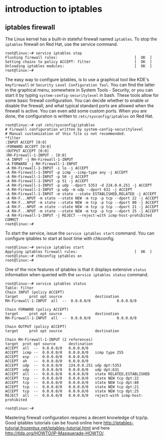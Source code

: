 # introduction to iptables

## iptables firewall

The Linux kernel has a built-in stateful firewall named `iptables`. To
stop the `iptables` firewall on Red Hat, use the service
command.

    root@linux:~# service iptables stop
    Flushing firewall rules:                                   [  OK  ]
    Setting chains to policy ACCEPT: filter                    [  OK  ]
    Unloading iptables modules:                                [  OK  ]
    root@linux:~# 
            

The easy way to configure iptables, is to use a graphical tool like
KDE's `kmyfirewall` or
`Security Level Configuration Tool`. You can find the latter in the
graphical menu, somewhere in System Tools - Security, or you can start
it by typing `system-config-securitylevel` in bash. These
tools allow for some basic firewall configuration. You can decide
whether to enable or disable the firewall, and what typical standard
ports are allowed when the firewall is active. You can even add some
custom ports. When you are done, the configuration is written to
`/etc/sysconfig/iptables` on Red Hat.

    root@linux:~# cat /etc/sysconfig/iptables
    # Firewall configuration written by system-config-securitylevel
    # Manual customization of this file is not recommended.
    *filter
    :INPUT ACCEPT [0:0]
    :FORWARD ACCEPT [0:0]
    :OUTPUT ACCEPT [0:0]
    :RH-Firewall-1-INPUT - [0:0]
    -A INPUT -j RH-Firewall-1-INPUT
    -A FORWARD -j RH-Firewall-1-INPUT
    -A RH-Firewall-1-INPUT -i lo -j ACCEPT
    -A RH-Firewall-1-INPUT -p icmp --icmp-type any -j ACCEPT
    -A RH-Firewall-1-INPUT -p 50 -j ACCEPT
    -A RH-Firewall-1-INPUT -p 51 -j ACCEPT
    -A RH-Firewall-1-INPUT -p udp --dport 5353 -d 224.0.0.251 -j ACCEPT
    -A RH-Firewall-1-INPUT -p udp -m udp --dport 631 -j ACCEPT
    -A RH-Firewall-1-INPUT -m state --state ESTABLISHED,RELATED -j ACCEPT
    -A RH-F...NPUT -m state --state NEW -m tcp -p tcp --dport 22 -j ACCEPT
    -A RH-F...NPUT -m state --state NEW -m tcp -p tcp --dport 80 -j ACCEPT
    -A RH-F...NPUT -m state --state NEW -m tcp -p tcp --dport 21 -j ACCEPT
    -A RH-F...NPUT -m state --state NEW -m tcp -p tcp --dport 25 -j ACCEPT
    -A RH-Firewall-1-INPUT -j REJECT --reject-with icmp-host-prohibited
    COMMIT
    root@linux:~#
            

To start the service, issue the `service iptables start`
command. You can configure iptables to start at boot time with
chkconfig.

    root@linux:~# service iptables start
    Applying iptables firewall rules:                          [  OK  ]
    root@linux:~# chkconfig iptables on
    root@linux:~# 
            

One of the nice features of iptables is that it displays extensive
`status` information when queried with the `service iptables status`
command.

    root@linux:~# service iptables status
    Table: filter
    Chain INPUT (policy ACCEPT)
    target     prot opt source               destination         
    RH-Firewall-1-INPUT  all  --  0.0.0.0/0            0.0.0.0/0           
                    
    Chain FORWARD (policy ACCEPT)
    target     prot opt source               destination         
    RH-Firewall-1-INPUT  all  --  0.0.0.0/0            0.0.0.0/0           

    Chain OUTPUT (policy ACCEPT)
    target     prot opt source               destination         
                    
    Chain RH-Firewall-1-INPUT (2 references)
    target  prot opt source      destination  
    ACCEPT  all  --  0.0.0.0/0   0.0.0.0/0 
    ACCEPT  icmp --  0.0.0.0/0   0.0.0.0/0   icmp type 255 
    ACCEPT  esp  --  0.0.0.0/0   0.0.0.0/0 
    ACCEPT  ah   --  0.0.0.0/0   0.0.0.0/0    
    ACCEPT  udp  --  0.0.0.0/0   224.0.0.251 udp dpt:5353 
    ACCEPT  udp  --  0.0.0.0/0   0.0.0.0/0   udp dpt:631 
    ACCEPT  all  --  0.0.0.0/0   0.0.0.0/0   state RELATED,ESTABLISHED 
    ACCEPT  tcp  --  0.0.0.0/0   0.0.0.0/0   state NEW tcp dpt:22 
    ACCEPT  tcp  --  0.0.0.0/0   0.0.0.0/0   state NEW tcp dpt:80 
    ACCEPT  tcp  --  0.0.0.0/0   0.0.0.0/0   state NEW tcp dpt:21 
    ACCEPT  tcp  --  0.0.0.0/0   0.0.0.0/0   state NEW tcp dpt:25 
    REJECT  all  --  0.0.0.0/0   0.0.0.0/0   reject-with icmp-host-prohibited 

    root@linux:~# 
            

Mastering firewall configuration requires a decent knowledge of tcp/ip.
Good iptables tutorials can be found online here
http://iptables-tutorial.frozentux.net/iptables-tutorial.html and here
http://tldp.org/HOWTO/IP-Masquerade-HOWTO/.

